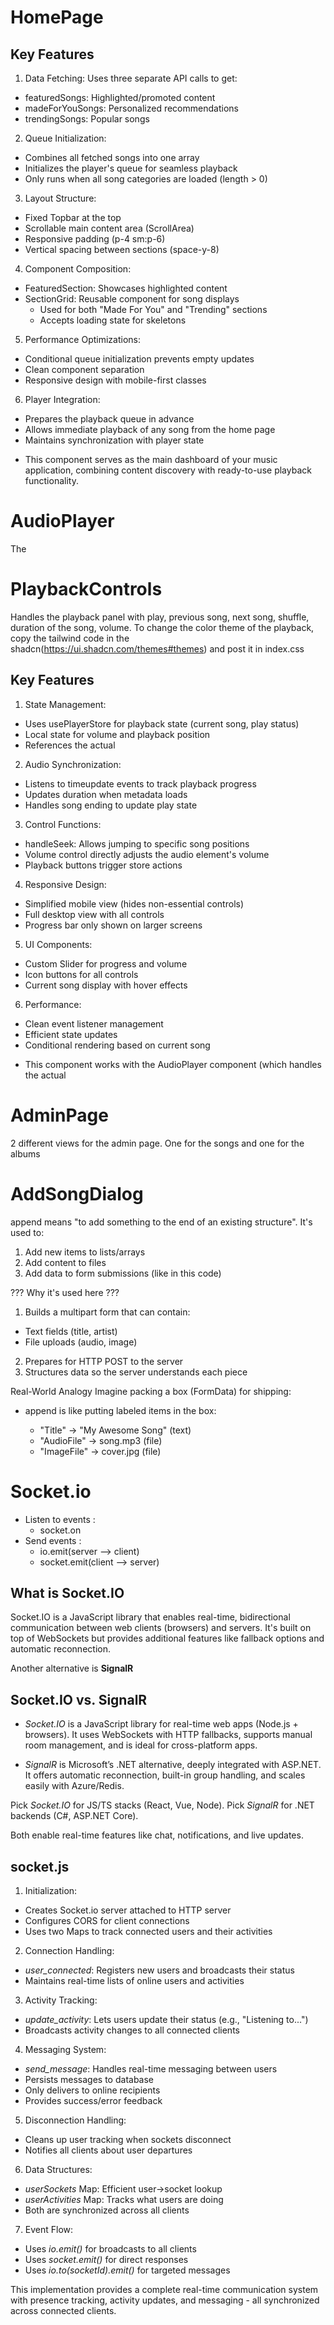 # HomePage
## Key Features

1. Data Fetching: Uses three separate API calls to get:
- featuredSongs: Highlighted/promoted content
- madeForYouSongs: Personalized recommendations
- trendingSongs: Popular songs

2. Queue Initialization:
- Combines all fetched songs into one array
- Initializes the player's queue for seamless playback
- Only runs when all song categories are loaded (length > 0)

3. Layout Structure:
- Fixed Topbar at the top
- Scrollable main content area (ScrollArea)
- Responsive padding (p-4 sm:p-6)
- Vertical spacing between sections (space-y-8)

4. Component Composition:
- FeaturedSection: Showcases highlighted content
- SectionGrid: Reusable component for song displays
    - Used for both "Made For You" and "Trending" sections
    - Accepts loading state for skeletons

5. Performance Optimizations:
- Conditional queue initialization prevents empty updates
- Clean component separation
- Responsive design with mobile-first classes

6. Player Integration:
- Prepares the playback queue in advance
- Allows immediate playback of any song from the home page
- Maintains synchronization with player state

* This component serves as the main dashboard of your music application, combining content discovery with ready-to-use playback functionality.

# AudioPlayer

The <audio> HTML element is used to embed sound content in documents. It may contain one or more audio sources, represented using the src attribute or the <source> element: the browser will choose the most suitable one.

# PlaybackControls
Handles the playback panel with play, previous song, next song, shuffle, duration of the song, volume.
To change the color theme of the playback, copy the tailwind code in the shadcn(https://ui.shadcn.com/themes#themes) and post it in index.css

## Key Features

1. State Management:
- Uses usePlayerStore for playback state (current song, play status)
- Local state for volume and playback position
- References the actual <audio> element via audioRef

2. Audio Synchronization:
- Listens to timeupdate events to track playback progress
- Updates duration when metadata loads
- Handles song ending to update play state

3. Control Functions:
- handleSeek: Allows jumping to specific song positions
- Volume control directly adjusts the audio element's volume
- Playback buttons trigger store actions

4. Responsive Design:

- Simplified mobile view (hides non-essential controls)
- Full desktop view with all controls
- Progress bar only shown on larger screens

5. UI Components:
- Custom Slider for progress and volume
- Icon buttons for all controls
- Current song display with hover effects

6. Performance:
- Clean event listener management
- Efficient state updates
- Conditional rendering based on current song

* This component works with the AudioPlayer component (which handles the actual <audio> element) to provide a complete playback control interface that stays in sync with the audio playback.

# AdminPage
2 different views for the admin page. One for the songs and one for the albums

# AddSongDialog

append means "to add something to the end of an existing structure". It's used to:

 1. Add new items to lists/arrays
 2. Add content to files
 3. Add data to form submissions (like in this code)

??? Why it's used here ???
1. Builds a multipart form that can contain:
  - Text fields (title, artist)
  - File uploads (audio, image)
2. Prepares for HTTP POST to the server
3. Structures data so the server understands each piece

Real-World Analogy
Imagine packing a box (FormData) for shipping:

- append is like putting labeled items in the box:

    - "Title" → "My Awesome Song" (text)
    - "AudioFile" → song.mp3 (file)
    - "ImageFile" → cover.jpg (file)

# Socket.io

- Listen to events : 
    - socket.on
- Send events : 
    - io.emit(server --> client)
    - socket.emit(client --> server)

## What is Socket.IO
 Socket.IO is a JavaScript library that enables real-time, bidirectional communication between web clients (browsers) and servers. It's built on top of WebSockets but provides additional features like fallback options and automatic reconnection.

Another alternative is **SignalR**

## Socket.IO vs. SignalR
- *Socket.IO* is a JavaScript library for real-time web apps (Node.js + browsers). It uses WebSockets with HTTP fallbacks, supports manual room management, and is ideal for
cross-platform apps.

- *SignalR* is Microsoft’s .NET alternative, deeply integrated with ASP.NET. It offers automatic reconnection, built-in group handling, and scales easily with Azure/Redis.

Pick *Socket.IO* for JS/TS stacks (React, Vue, Node).
Pick *SignalR* for .NET backends (C#, ASP.NET Core).

Both enable real-time features like chat, notifications, and live updates.

## socket.js

1. Initialization:
- Creates Socket.io server attached to HTTP server
- Configures CORS for client connections
- Uses two Maps to track connected users and their activities

2. Connection Handling:
- *user_connected*: Registers new users and broadcasts their status
- Maintains real-time lists of online users and activities

3. Activity Tracking:
- *update_activity*: Lets users update their status (e.g., "Listening to...")
- Broadcasts activity changes to all connected clients

4. Messaging System:
- *send_message*: Handles real-time messaging between users
- Persists messages to database
- Only delivers to online recipients
- Provides success/error feedback

5. Disconnection Handling:
- Cleans up user tracking when sockets disconnect
- Notifies all clients about user departures

6. Data Structures:
- *userSockets* Map: Efficient user→socket lookup
- *userActivities* Map: Tracks what users are doing
- Both are synchronized across all clients

7. Event Flow:

- Uses *io.emit()* for broadcasts to all clients
- Uses *socket.emit()* for direct responses
- Uses *io.to(socketId).emit()* for targeted messages

This implementation provides a complete real-time communication system with presence tracking, activity updates, and messaging - all synchronized across connected clients.